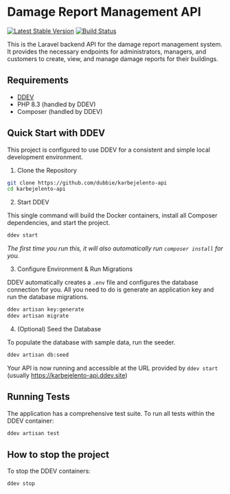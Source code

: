 # Damage Report Management API

[![Latest Stable Version](https://img.shields.io/packagist/v/laravel/framework)](https://packagist.org/packages/laravel/framework)
[![Build Status](https://img.shields.io/github/actions/workflow/status/Dubbie/karbejelento-api/laravel-ci.yaml?branch=main)](https://github.com/Dubbie/karbejelento-api/actions)

This is the Laravel backend API for the damage report management system. It provides the necessary endpoints for administrators, managers, and customers to create, view, and manage damage reports for their buildings.

## Requirements

-   [DDEV](https://docs.ddev.com/en/stable/)
-   PHP 8.3 (handled by DDEV)
-   Composer (handled by DDEV)

## Quick Start with DDEV

This project is configured to use DDEV for a consistent and simple local development environment.

1. Clone the Repository

```bash
git clone https://github.com/dubbie/karbejelento-api
cd karbejelento-api
```

2. Start DDEV

This single command will build the Docker containers, install all Composer dependencies, and start the project.

```bash
ddev start
```

_The first time you run this, it will also automatically run `composer install` for you._

3. Configure Environment & Run Migrations

DDEV automatically creates a `.env` file and configures the database connection for you. All you need to do is generate an application key and run the database migrations.

```bash
ddev artisan key:generate
ddev artisan migrate
```

4. (Optional) Seed the Database

To populate the database with sample data, run the seeder.

```bash
ddev artisan db:seed
```

Your API is now running and accessible at the URL provided by `ddev start` (usually https://karbejelento-api.ddev.site)

## Running Tests

The application has a comprehensive test suite. To run all tests within the DDEV container:

```bash
ddev artisan test
```

## How to stop the project

To stop the DDEV containers:

```bash
ddev stop
```
